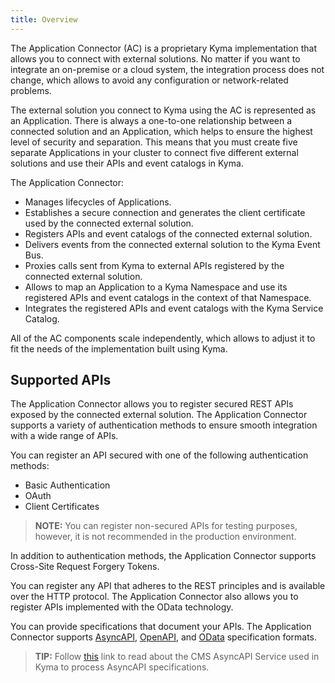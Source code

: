 ```yaml
---
title: Overview
---
```


The Application Connector (AC) is a proprietary Kyma implementation that allows you to connect with external solutions. No matter if you want to integrate an on-premise or a cloud system, the integration process does not change, which allows to avoid any configuration or network-related problems.

The external solution you connect to Kyma using the AC is represented as an Application. There is always a one-to-one relationship between a connected solution and an Application, which helps to ensure the highest level of security and separation. This means that you must create five separate Applications in your cluster to connect five different external solutions and use their APIs and event catalogs in Kyma.

The Application Connector:

- Manages lifecycles of Applications.
- Establishes a secure connection and generates the client certificate used by the connected external solution.
- Registers APIs and event catalogs of the connected external solution.
- Delivers events from the connected external solution to the Kyma Event Bus.
- Proxies calls sent from Kyma to external APIs registered by the connected external solution.
- Allows to map an Application to a Kyma Namespace and use its registered APIs and event catalogs in the context of that Namespace.
- Integrates the registered APIs and event catalogs with the Kyma Service Catalog.

All of the AC components scale independently, which allows to adjust it to fit the needs of the implementation built using Kyma.


## Supported APIs

The Application Connector allows you to register secured REST APIs exposed by the connected external solution. The Application Connector supports a variety of authentication methods to ensure smooth integration with a wide range of APIs.

You can register an API secured with one of the following authentication methods:

- Basic Authentication
- OAuth
- Client Certificates

> **NOTE:** You can register non-secured APIs for testing purposes, however, it is not recommended in the production environment.

In addition to authentication methods, the Application Connector supports Cross-Site Request Forgery Tokens.

You can register any API that adheres to the REST principles and is available over the HTTP protocol. The Application Connector also allows you to register APIs implemented with the OData technology.

You can provide specifications that document your APIs. The Application Connector supports [AsyncAPI](https://www.asyncapi.com/), [OpenAPI](https://www.openapis.org/), and [OData](https://www.odata.org/documentation) specification formats.

>**TIP:** Follow [this](/components/headless-cms/#details-cms-asyncapi-service) link to read about the CMS AsyncAPI Service used in Kyma to process AsyncAPI specifications.
